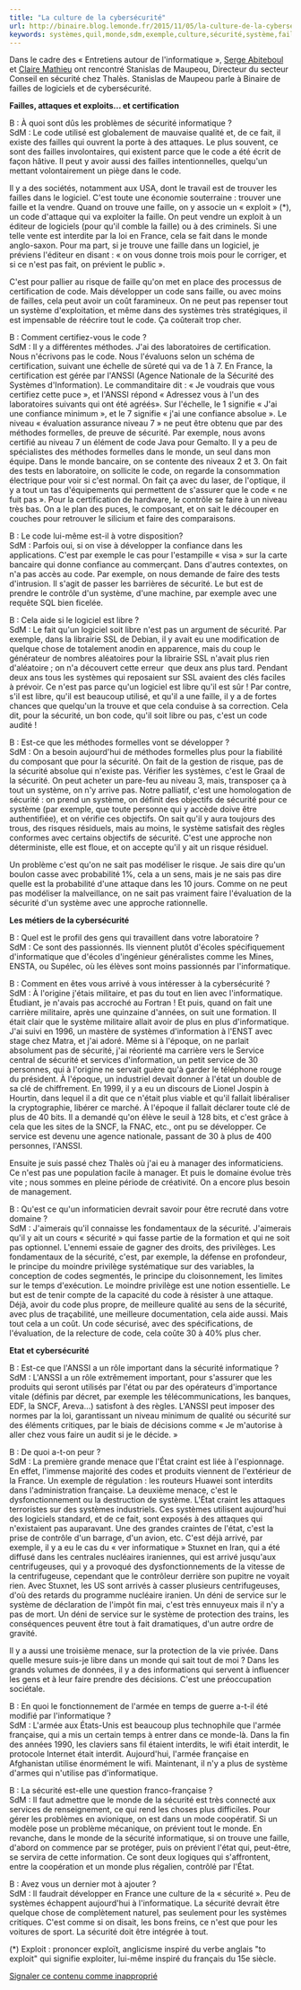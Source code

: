```yaml
---
title: "La culture de la cybersécurité"
url: http://binaire.blog.lemonde.fr/2015/11/05/la-culture-de-la-cybersecurite/
keywords: systèmes,quil,monde,sdm,exemple,culture,sécurité,système,faille,cest,cybersécurité,code
---
```

Dans le cadre des « Entretiens autour de l'informatique », [Serge Abiteboul](http://abiteboul.com) et [Claire Mathieu](http://www.di.ens.fr/ClaireMathieu.html) ont rencontré Stanislas de Maupeou, Directeur du secteur Conseil en sécurité chez Thalès. Stanislas de Maupeou parle à Binaire de failles de logiciels et de cybersécurité.

**Failles, attaques et exploits... et certification**

B : À quoi sont dûs les problèmes de sécurité informatique ?\
SdM : Le code utilisé est globalement de mauvaise qualité et, de ce fait, il existe des failles qui ouvrent la porte à des attaques. Le plus souvent, ce sont des failles involontaires, qui existent parce que le code a été écrit de façon hâtive. Il peut y avoir aussi des failles intentionnelles, quelqu'un mettant volontairement un piège dans le code.

Il y a des sociétés, notamment aux USA, dont le travail est de trouver les failles dans le logiciel. C'est toute une économie souterraine : trouver une faille et la vendre. Quand on trouve une faille, on y associe un « exploit » (\*), un code d'attaque qui va exploiter la faille. On peut vendre un exploit à un éditeur de logiciels (pour qu'il comble la faille) ou à des criminels. Si une telle vente est interdite par la loi en France, cela se fait dans le monde anglo-saxon. Pour ma part, si je trouve une faille dans un logiciel, je préviens l'éditeur en disant : « on vous donne trois mois pour le corriger, et si ce n'est pas fait, on prévient le public ».

C'est pour pallier au risque de faille qu'on met en place des processus de certification de code. Mais développer un code sans faille, ou avec moins de failles, cela peut avoir un coût faramineux. On ne peut pas repenser tout un système d'exploitation, et même dans des systèmes très stratégiques, il est impensable de réécrire tout le code. Ça coûterait trop cher.

B : Comment certifiez-vous le code ?\
SdM : Il y a différentes méthodes. J'ai des laboratoires de certification. Nous n'écrivons pas le code. Nous l'évaluons selon un schéma de certification, suivant une échelle de sûreté qui va de 1 à 7. En France, la certification est gérée par l'ANSSI (Agence Nationale de la Sécurité des Systèmes d'Information). Le commanditaire dit : « Je voudrais que vous certifiez cette puce », et l'ANSSI répond « Adressez vous à l'un des laboratoires suivants qui ont été agréés». Sur l'échelle, le 1 signifie « J'ai une confiance minimum », et le 7 signifie « j'ai une confiance absolue ». Le niveau « évaluation assurance niveau 7 » ne peut être obtenu que par des méthodes formelles, de preuve de sécurité. Par exemple, nous avons certifié au niveau 7 un élément de code Java pour Gemalto. Il y a peu de spécialistes des méthodes formelles dans le monde, un seul dans mon équipe. Dans le monde bancaire, on se contente des niveaux 2 et 3. On fait des tests en laboratoire, on sollicite le code, on regarde la consommation électrique pour voir si c'est normal. On fait ça avec du laser, de l'optique, il y a tout un tas d'équipements qui permettent de s'assurer que le code « ne fuit pas ». Pour la certification de hardware, le contrôle se faire à un niveau très bas. On a le plan des puces, le composant, et on sait le découper en couches pour retrouver le silicium et faire des comparaisons.

B : Le code lui-même est-il à votre disposition?\
SdM : Parfois oui, si on vise à développer la confiance dans les applications. C'est par exemple le cas pour l'estampille « visa » sur la carte bancaire qui donne confiance au commerçant. Dans d'autres contextes, on n'a pas accès au code. Par exemple, on nous demande de faire des tests d'intrusion. Il s'agit de passer les barrières de sécurité. Le but est de prendre le contrôle d'un système, d'une machine, par exemple avec une requête SQL bien ficelée.

B : Cela aide si le logiciel est libre ?\
SdM : Le fait qu'un logiciel soit libre n'est pas un argument de sécurité. Par exemple, dans la librairie SSL de Debian, il y avait eu une modification de quelque chose de totalement anodin en apparence, mais du coup le générateur de nombres aléatoires pour la librairie SSL n'avait plus rien d'aléatoire ; on n'a découvert cette erreur  que deux ans plus tard. Pendant deux ans tous les systèmes qui reposaient sur SSL avaient des clés faciles à prévoir. Ce n'est pas parce qu'un logiciel est libre qu'il est sûr ! Par contre, s'il est libre, qu'il est beaucoup utilisé, et qu'il a une faille, il y a de fortes chances que quelqu'un la trouve et que cela conduise à sa correction. Cela dit, pour la sécurité, un bon code, qu'il soit libre ou pas, c'est un code audité !

B : Est-ce que les méthodes formelles vont se développer ?\
SdM : On a besoin aujourd'hui de méthodes formelles plus pour la fiabilité du composant que pour la sécurité. On fait de la gestion de risque, pas de la sécurité absolue qui n'existe pas. Vérifier les systèmes, c'est le Graal de la sécurité. On peut acheter un pare-feu au niveau 3, mais, transposer ça à tout un système, on n'y arrive pas. Notre palliatif, c'est une homologation de sécurité : on prend un système, on définit des objectifs de sécurité pour ce système (par exemple, que toute personne qui y accède doive être authentifiée), et on vérifie ces objectifs. On sait qu'il y aura toujours des trous, des risques résiduels, mais au moins, le système satisfait des règles conformes avec certains objectifs de sécurité. C'est une approche non déterministe, elle est floue, et on accepte qu'il y ait un risque résiduel.

Un problème c'est qu'on ne sait pas modéliser le risque. Je sais dire qu'un boulon casse avec probabilité 1%, cela a un sens, mais je ne sais pas dire quelle est la probabilité d'une attaque dans les 10 jours. Comme on ne peut pas modéliser la malveillance, on ne sait pas vraiment faire l'évaluation de la sécurité d'un système avec une approche rationnelle.

**Les métiers de la cybersécurité**

B : Quel est le profil des gens qui travaillent dans votre laboratoire ?\
SdM : Ce sont des passionnés. Ils viennent plutôt d'écoles spécifiquement d'informatique que d'écoles d'ingénieur généralistes comme les Mines, ENSTA, ou Supélec, où les élèves sont moins passionnés par l'informatique.

B : Comment en êtes vous arrivé à vous intéresser à la cybersécurité ?\
SdM : À l'origine j'étais militaire, et pas du tout en lien avec l'informatique. Étudiant, je n'avais pas accroché au Fortran ! Et puis, quand on fait une carrière militaire, après une quinzaine d'années, on suit une formation. Il était clair que le système militaire allait avoir de plus en plus d'informatique. J'ai suivi en 1996, un mastère de systèmes d'information à l'ENST avec stage chez Matra, et j'ai adoré. Même si à l'époque, on ne parlait absolument pas de sécurité, j'ai réorienté ma carrière vers le Service central de sécurité et services d'information, un petit service de 30 personnes, qui à l'origine ne servait guère qu'à garder le téléphone rouge du président. À l'époque, un industriel devait donner à l'état un double de sa clé de chiffrement. En 1999, il y a eu un discours de Lionel Jospin à Hourtin, dans lequel il a dit que ce n'était plus viable et qu'il fallait libéraliser la cryptographie, libérer ce marché. À l'époque il fallait déclarer toute clé de plus de 40 bits. Il a demandé qu'on élève le seuil à 128 bits, et c'est grâce à cela que les sites de la SNCF, la FNAC, etc., ont pu se développer. Ce service est devenu une agence nationale, passant de 30 à plus de 400 personnes, l'ANSSI.

Ensuite je suis passé chez Thalès où j'ai eu à manager des informaticiens. Ce n'est pas une population facile à manager. Et puis le domaine évolue très vite ; nous sommes en pleine période de créativité. On a encore plus besoin de management.

B : Qu'est ce qu'un informaticien devrait savoir pour être recruté dans votre domaine ?\
SdM : J'aimerais qu'il connaisse les fondamentaux de la sécurité. J'aimerais qu'il y ait un cours « sécurité » qui fasse partie de la formation et qui ne soit pas optionnel. L'ennemi essaie de gagner des droits, des privilèges. Les fondamentaux de la sécurité, c'est, par exemple, la défense en profondeur, le principe du moindre privilège systématique sur des variables, la conception de codes segmentés, le principe du cloisonnement, les limites sur le temps d'exécution. Le moindre privilège est une notion essentielle. Le but est de tenir compte de la capacité du code à résister à une attaque. Déjà, avoir du code plus propre, de meilleure qualité au sens de la sécurité, avec plus de traçabilité, une meilleure documentation, cela aide aussi. Mais tout cela a un coût. Un code sécurisé, avec des spécifications, de l'évaluation, de la relecture de code, cela coûte 30 à 40% plus cher.

**Etat et cybersécurité**

B : Est-ce que l'ANSSI a un rôle important dans la sécurité informatique ?\
SdM : L'ANSSI a un rôle extrêmement important, pour s'assurer que les produits qui seront utilisés par l'état ou par des opérateurs d'importance vitale (définis par décret, par exemple les télécommunications, les banques, EDF, la SNCF, Areva...) satisfont à des règles. L'ANSSI peut imposer des normes par la loi, garantissant un niveau minimum de qualité ou sécurité sur des éléments critiques, par le biais de décisions comme « Je m'autorise à aller chez vous faire un audit si je le décide. »

B : De quoi a-t-on peur ?\
SdM : La première grande menace que l'État craint est liée à l'espionnage. En effet, l'immense majorité des codes et produits viennent de l'extérieur de la France. Un exemple de régulation : les routeurs Huawei sont interdits dans l'administration française. La deuxième menace, c'est le dysfonctionnement ou la destruction de système. L'État craint les attaques terroristes sur des systèmes industriels. Ces systèmes utilisent aujourd'hui des logiciels standard, et de ce fait, sont exposés à des attaques qui n'existaient pas auparavant. Une des grandes craintes de l'état, c'est la prise de contrôle d'un barrage, d'un avion, etc. C'est déjà arrivé, par exemple, il y a eu le cas du « ver informatique » Stuxnet en Iran, qui a été diffusé dans les centrales nucléaires iraniennes, qui est arrivé jusqu'aux centrifugeuses, qui y a provoqué des dysfonctionnements de la vitesse de la centrifugeuse, cependant que le contrôleur derrière son pupitre ne voyait rien. Avec Stuxnet, les US sont arrivés à casser plusieurs centrifugeuses, d'où des retards du programme nucléaire iranien. Un déni de service sur le système de déclaration de l'impôt fin mai, c'est très ennuyeux mais il n'y a pas de mort. Un déni de service sur le système de protection des trains, les conséquences peuvent être tout à fait dramatiques, d'un autre ordre de gravité.

Il y a aussi une troisième menace, sur la protection de la vie privée. Dans quelle mesure suis-je libre dans un monde qui sait tout de moi ? Dans les grands volumes de données, il y a des informations qui servent à influencer les gens et à leur faire prendre des décisions. C'est une préoccupation sociétale.

B : En quoi le fonctionnement de l'armée en temps de guerre a-t-il été modifié par l'informatique ?\
SdM : L'armée aux États-Unis est beaucoup plus technophile que l'armée française, qui a mis un certain temps à entrer dans ce monde-là. Dans la fin des années 1990, les claviers sans fil étaient interdits, le wifi était interdit, le protocole Internet était interdit. Aujourd'hui, l'armée française en Afghanistan utilise énormément le wifi. Maintenant, il n'y a plus de système d'armes qui n'utilise pas d'informatique.

B : La sécurité est-elle une question franco-française ?\
SdM : Il faut admettre que le monde de la sécurité est très connecté aux services de renseignement, ce qui rend les choses plus difficiles. Pour gérer les problèmes en avionique, on est dans un mode coopératif. Si un modèle pose un problème mécanique, on prévient tout le monde. En revanche, dans le monde de la sécurité informatique, si on trouve une faille, d'abord on commence par se protéger, puis on prévient l'état qui, peut-être, se servira de cette information. Ce sont deux logiques qui s'affrontent, entre la coopération et un monde plus régalien, contrôlé par l'État.

B : Avez vous un dernier mot à ajouter ?\
SdM : Il faudrait développer en France une culture de la « sécurité ». Peu de systèmes échappent aujourd'hui à l'informatique. La sécurité devrait être quelque chose de complètement naturel, pas seulement pour les systèmes critiques. C'est comme si on disait, les bons freins, ce n'est que pour les voitures de sport. La sécurité doit être intégrée à tout.

(\*) Exploit : prononcer exploït, anglicisme inspiré du verbe anglais "to exploit" qui signifie exploiter, lui-même inspiré du français du 15e siècle.

[Signaler ce contenu comme inapproprié](http://www.contact-moderation.com/abuse.asp?origine=LM&language=FR&content_id=blog-2701164)
